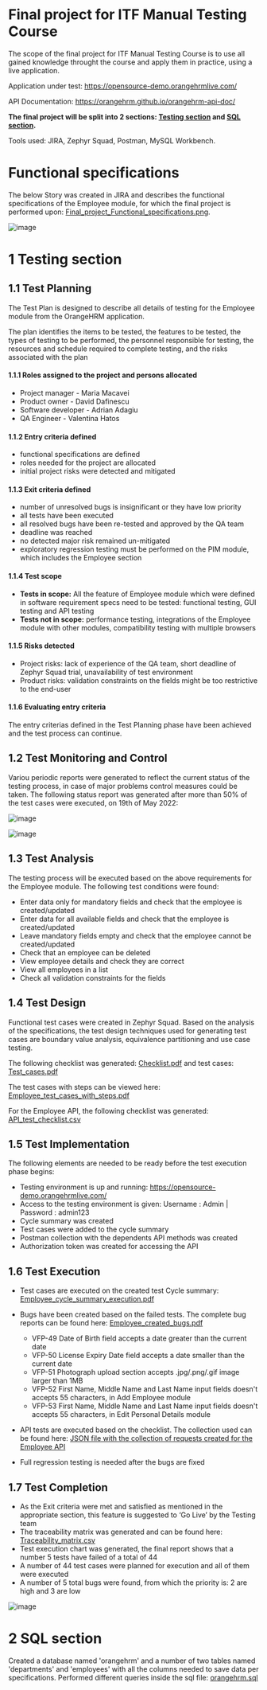 # Final project for ITF Manual Testing Course

The scope of the final project for ITF Manual Testing Course is to use all gained knowledge throught the course and apply them in practice, using a live application. 

Application under test: https://opensource-demo.orangehrmlive.com/ 

API Documentation: https://orangehrm.github.io/orangehrm-api-doc/ 

**The final project will be split into 2 sections: [Testing section](https://github.com/HVali/Manual_Testing_Portofolio/blob/main/Final%20Project/README.md#final-project-for-itf-manual-testing-course) and [SQL section](https://github.com/HVali/Manual_Testing_Portofolio/blob/main/Final%20Project/README.md#2-sql-section).**

Tools used: JIRA, Zephyr Squad, Postman, MySQL Workbench.

# Functional specifications

The below Story was created in JIRA and describes the functional specifications of the Employee module, for which the final project is performed upon: [Final_project_Functional_specifications.png](https://github.com/HVali/Manual_Testing_Portofolio/blob/main/Final%20Project/Final_Project_Functional_Specifications.pdf).

![image](https://github.com/HVali/Manual_Testing_Portofolio/blob/main/Final%20Project/Final_Project_Functional_Specifications.png)

# 1 Testing section

## 1.1 Test Planning

The Test Plan is designed to describe all details of testing for the Employee module from the OrangeHRM application. 

The plan identifies the items to be tested, the features to be tested, the types of testing to be performed, the personnel responsible for testing, the resources and schedule required to complete testing, and the risks associated with the plan

#### 1.1.1 Roles assigned to the project and persons allocated

* Project manager - Maria Macavei
* Product owner - David Dafinescu 
* Software developer - Adrian Adagiu
* QA Engineer - Valentina Hatos

#### 1.1.2 Entry criteria defined

* functional specifications are defined
* roles needed for the project are allocated
* initial project risks were detected and mitigated

#### 1.1.3 Exit criteria defined

* number of unresolved bugs is insignificant or they have low priority
* all tests have been executed
* all resolved bugs have been re-tested and approved by the QA team
* deadline was reached
* no detected major risk remained un-mitigated
* exploratory regression testing must be performed on the PIM module, which includes the Employee section

#### 1.1.4 Test scope

* __Tests in scope:__ All the feature of Employee module which were defined in software requirement specs need to be tested: functional testing, GUI testing and API testing
* __Tests not in scope:__ performance testing, integrations of the Employee module with other modules, compatibility testing with multiple browsers


#### 1.1.5 Risks detected

* Project risks: lack of experience of the QA team, short deadline of Zephyr Squad trial, unavailability of test environment 
* Product risks: validation constraints on the fields might be too restrictive to the end-user 

#### 1.1.6 Evaluating entry criteria

The entry criterias defined in the Test Planning phase have been achieved and the test process can continue. 

## 1.2 Test Monitoring and Control

Variou periodic reports were generated to reflect the current status of the testing process, in case of major problems control measures could be taken.
The following status report was generated after more than 50% of the test cases were executed, on 19th of May 2022:

![image](https://github.com/HVali/Manual_Testing_Portofolio/blob/main/Final%20Project/Monitoring_and_Control_Test_Metrics.png)

![image](https://github.com/HVali/Manual_Testing_Portofolio/blob/main/Final%20Project/Monitoring_and_Control_Traceability_Matrix.png)

## 1.3 Test Analysis

The testing process will be executed based on the above requirements for the Employee module. The following test conditions were found:

 * Enter data only for mandatory fields and check that the employee is created/updated
 * Enter data for all available fields and check that the employee is created/updated
 * Leave mandatory fields empty and check that the employee cannot be created/updated
 * Check that an employee can be deleted
 * View employee details and check they are correct
 * View all employees in a list
 * Check all validation constraints for the fields

## 1.4 Test Design

Functional test cases were created in Zephyr Squad. Based on the analysis of the specifications, the test design techniques used for generating test cases 
are boundary value analysis, equivalence partitioning and use case testing.

The following checklist was generated: [Checklist.pdf](https://github.com/HVali/Manual_Testing_Portofolio/blob/main/Final%20Project/Checklist.pdf) and test cases: [Test_cases.pdf](https://github.com/HVali/Manual_Testing_Portofolio/blob/main/Final%20Project/Test_cases.pdf)


The test cases with steps can be viewed here: [Employee_test_cases_with_steps.pdf](https://github.com/HVali/Manual_Testing_Portofolio/blob/main/Final%20Project/Employee_test_cases_with_steps.pdf)


For the Employee API, the following checklist was generated: [API_test_checklist.csv](https://github.com/HVali/Manual_Testing_Portofolio/blob/main/Final%20Project/API_test_checklist.csv)

## 1.5 Test Implementation

The following elements are needed to be ready before the test execution phase begins:

* Testing environment is up and running: https://opensource-demo.orangehrmlive.com/
* Access to the testing environment is given: Username : Admin | Password : admin123
* Cycle summary was created 
* Test cases were added to the cycle summary
* Postman collection with the dependents API methods was created 
* Authorization token was created for accessing the API

## 1.6 Test Execution

* Test cases are executed on the created test Cycle summary: [Employee_cycle_summary_execution.pdf](https://github.com/HVali/Manual_Testing_Portofolio/blob/main/Final%20Project/Employee_cycle_summary_execution.pdf)
* Bugs have been created based on the failed tests. The complete bug reports can be found here: [Employee_created_bugs.pdf](https://github.com/HVali/Manual_Testing_Portofolio/blob/main/Final%20Project/Employee_created_bugs.pdf)
    *  VFP-49 Date of Birth field accepts a date greater than the current date
    *  VFP-50 License Expiry Date field accepts a date smaller than the current date
    *  VFP-51 Photograph upload section accepts .jpg/.png/.gif image larger than 1MB
    *  VFP-52 First Name, Middle Name and Last Name input fields doesn't accepts 55
characters, in Add Employee module
    *  VFP-53 First Name, Middle Name and Last Name input fields doesn't accepts 55
characters, in Edit Personal Details module

* API tests are executed based on the checklist. The collection used can be found here: [JSON file with the collection of requests created for the Employee API](https://github.com/HVali/Manual_Testing_Portofolio/blob/main/Final%20Project/Orange%20HRM%20API%20Collection.postman_collection.json)
* Full regression testing is needed after the bugs are fixed


## 1.7 Test Completion


* As the Exit criteria were met and satisfied as mentioned in the appropriate section, this feature is suggested to ‘Go Live’ by the Testing team
* The traceability matrix was generated and can be found here: [Traceability_matrix.csv](https://github.com/HVali/Manual_Testing_Portofolio/blob/main/Final%20Project/Traceability_Matrix.xlsx)
* Test execution chart was generated, the final report shows that a number 5 tests have failed of a total of 44 
* A number of 44 test cases were planned for execution and all of them were executed
* A number of 5 total bugs were found, from which the priority is: 2 are high and 3 are low

![image](https://github.com/HVali/Manual_Testing_Portofolio/blob/main/Final%20Project/Test_Execution_Chart.png)

# 2 SQL section

Created a database named 'orangehrm' and a number of two tables named 'departments' and 'employees' with all the columns needed to save data per specifications. Performed different queries inside the sql file: [orangehrm.sql](https://github.com/HVali/Manual_Testing_Portofolio/blob/main/Final%20Project/orangehrm%20database.sql)
